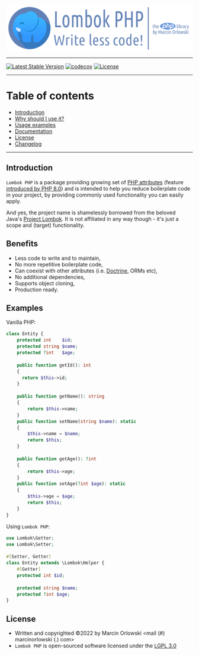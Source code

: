 ![Lombok PHP - write less code!](artwork/lombok-php-logo.png)

---

[![Latest Stable Version](https://poser.pugx.org/marcin-orlowski/lombok-php/v)](https://packagist.org/packages/marcin-orlowski/laravel-api-response-builder)
[![codecov](https://codecov.io/gh/MarcinOrlowski/lombok-php/branch/master/graph/badge.svg?token=MDOSOPKZ8C)](https://codecov.io/gh/MarcinOrlowski/lombok-php)
[![License](https://poser.pugx.org/marcin-orlowski/lombok-php/license)](https://packagist.org/packages/marcin-orlowski/lombok-php)

---

# Table of contents #

* [Introduction](#introduction)
* [Why should I use it?](#benefits)
* [Usage examples](#examples)
* [Documentation](docs/README.md)
* [License](#license)
* [Changelog](CHANGES.md)

---

## Introduction ##

`Lombok PHP` is a package providing growing set
of [PHP attributes](https://www.php.net/manual/en/language.attributes.php) (feature
[introduced by PHP 8.0](https://www.php.net/releases/8.0/)) and is intended to help you reduce
boilerplate code in your project, by providing commonly used functionality you can easily apply.

And yes, the project name is shamelessly borrowed from the beloved Java's
[Project Lombok](https://projectlombok.org/). It is not affiliated in any way though - it's just a
scope and (target) functionality.

## Benefits ##

* Less code to write and to maintain,
* No more repetitive boilerplate code,
* Can coexist with other attributes (i.e. [Doctrine](https://www.doctrine-project.org/), ORMs etc),
* No additional dependencies,
* Supports object cloning,
* Production ready.

## Examples ##

Vanilla PHP:

```php
class Entity {
    protected int    $id;
    protected string $name;
    protected ?int   $age;

    public function getId(): int
    {
      return $this->id;
    }

    public function getName(): string
    {
        return $this->name;
    }
    public function setName(string $name): static
    {
        $this->name = $name;
        return $this;
    }

    public function getAge(): ?int
    {
        return $this->age;
    }
    public function setAge(?int $age): static
    {
        $this->age = $age;
        return $this;
    }
}
```

Using `Lombok PHP`:

```php
use Lombok\Getter;
use Lombok\Setter;

#[Setter, Getter]
class Entity extends \Lombok\Helper {
    #[Getter]
    protected int $id;

    protected string $name;
    protected ?int $age;
}
```

## License ##

* Written and copyrighted &copy;2022 by Marcin Orlowski <mail (#) marcinorlowski (.) com>
* `Lombok PHP` is open-sourced software licensed under
  the [LGPL 3.0](https://opensource.org/licenses/LGPL-3.0)
